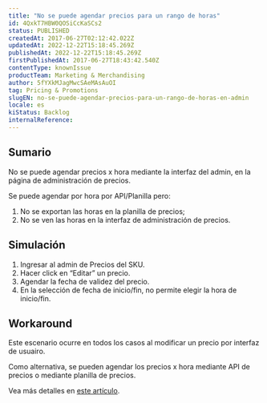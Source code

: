 ```yaml
---
title: "No se puede agendar precios para un rango de horas"
id: 4QxkT7HBW0QOSiCcKaSCs2
status: PUBLISHED
createdAt: 2017-06-27T02:12:42.022Z
updatedAt: 2022-12-22T15:18:45.269Z
publishedAt: 2022-12-22T15:18:45.269Z
firstPublishedAt: 2017-06-27T18:43:42.540Z
contentType: knownIssue
productTeam: Marketing & Merchandising
author: 5fYXkMJagMwcSAeMAsAuOI
tag: Pricing & Promotions
slugEN: no-se-puede-agendar-precios-para-un-rango-de-horas-en-admin
locale: es
kiStatus: Backlog
internalReference: 
---
```


## Sumario

No se puede agendar precios x hora mediante la interfaz del admin, en la página de administración de precios.

Se puede agendar por hora por API/Planilla pero:
1. No se exportan las horas en la planilla de precios;
2. No se ven las horas en la interfaz de administración de precios.

## Simulación

1. Ingresar al admin de Precios del SKU.
2. Hacer click en “Editar” un precio.
3. Agendar la fecha de validez del precio.
4. En la selección de fecha de inicio/fin, no permite elegir la hora de inicio/fin.

## Workaround

Este escenario ocurre en todos los casos al modificar un precio por interfaz de usuairo.

Como alternativa, se pueden agendar los precios x hora mediante API de precios o mediante planilla de precios.

Vea más detalles en [este artículo](http://help.vtex.com/es/tutorial/agendar-precios-para-un-rango-de-horas).

